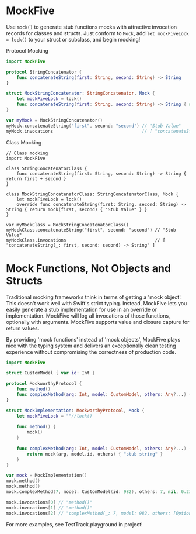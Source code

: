 # MockFive
Use `mock()` to generate stub functions mocks with attractive invocation records for classes and structs.  Just conform to `Mock`, add `let mockFiveLock = lock()` to your struct or subclass, and begin mocking!

Protocol Mocking
```Swift
import MockFive

protocol StringConcatenator {
    func concatenateString(first: String, second: String) -> String
}

struct MockStringConcatenator: StringConcatenator, Mock {
    let mockFiveLock = lock()
    func concatenateString(first: String, second: String) -> String { return mock(first, second) { "Stub Value" } }
}

var myMock = MockStringConcatenator()
myMock.concatenateString("first", second: "second") // "Stub Value"
myMock.invocations                                  // [ "concatenateString(_: first, second: second) -> String" ]

```

Class Mocking
```
// Class mocking
import MockFive

class StringConcatenatorClass {
    func concatenateString(first: String, second: String) -> String { return first + second }
}

class MockStringConcatenatorClass: StringConcatenatorClass, Mock {
    let mockFiveLock = lock()
    override func concatenateString(first: String, second: String) -> String { return mock(first, second) { "Stub Value" } }
}

var myMockClass = MockStringConcatenatorClass()
myMockClass.concatenateString("first", second: "second") // "Stub Value"
myMockClass.invocations                                  // [ "concatenateString(_: first, second: second) -> String" ]

```

# Mock Functions, Not Objects and Structs
Traditional mocking frameworks think in terms of getting a 'mock object'.  This doesn't work well with Swift's strict typing.  Instead, MockFive lets you easily generate a stub implementation for use in an override or implementation.  MockFive will log all invocations of those functions, optionally with arguments.  MockFive supports value and closure capture for return values.

By providing 'mock functions' instead of 'mock objects', MockFive plays nice with the typing system and delivers an exceptionally clean testing experience without compromising the correctness of production code.

```Swift
import MockFive

struct CustomModel { var id: Int }

protocol MockworthyProtocol {
    func method()
    func complexMethod(arg: Int, model: CustomModel, others: Any?...) -> String
}

struct MockImplementation: MockworthyProtocol, Mock {
    let mockFiveLock = ""//lock()
    
    func method() {
        mock()
    }
    
    func complexMethod(arg: Int, model: CustomModel, others: Any?...) -> String {
        return mock(arg, model.id, others) { "stub string" }
    }
}

var mock = MockImplementation()
mock.method()
mock.method()
mock.complexMethod(7, model: CustomModel(id: 982), others: 7, nil, 0.23, [0,9])

mock.invocations[0] // "method()"
mock.invocations[1] // "method()"
mock.invocations[2] // "complexMethod(_: 7, model: 982, others: [Optional(7), nil, Optional(0.23), Optional([0, 9])]) -> String"

```

For more examples, see TestTrack.playground in project!
